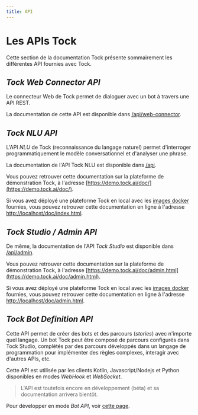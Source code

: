 ```yaml
---
title: API
---
```


# Les APIs Tock

Cette section de la documentation Tock présente sommairement les différentes API fournies avec Tock.

## _Tock Web Connector API_

Le connecteur Web de Tock permet de dialoguer avec un bot à travers une API REST.

La documentation de cette API est disponible dans [/api/web-connector](../../../api/web-connector). 

## _Tock NLU API_

L'API _NLU_ de Tock (reconnaissance du langage naturel) permet d'interroger programmatiquement le 
modèle conversationnel et d'analyser une phrase.

La documentation de l'API Tock NLU est disponible dans [/api](../../../api/).

Vous pouvez retrouver cette documentation sur la plateforme de démonstration Tock, à l'adresse
[https://demo.tock.ai/doc/](https://demo.tock.ai/doc/).

Si vous avez déployé une plateforme Tock en local avec les [images docker](https://github.com/theopenconversationkit/tock-docker) 
fournies, vous pouvez retrouver cette documentation en ligne à l'adresse [http://localhost/doc/index.html](http://localhost/doc/index.html).

## _Tock Studio / Admin API_

De même, la documentation de l'API _Tock Studio_ est disponible dans [/api/admin](../../../api/admin). 

Vous pouvez retrouver cette documentation sur la plateforme de démonstration Tock, à l'adresse
[https://demo.tock.ai/doc/admin.html](https://demo.tock.ai/doc/admin.html).

Si vous avez déployé une plateforme Tock en local avec les [images docker](https://github.com/theopenconversationkit/tock-docker) 
fournies, vous pouvez retrouver cette documentation en ligne à l'adresse [http://localhost/doc/admin.html](http://localhost/doc/admin.html).

## _Tock Bot Definition API_

Cette API permet de créer des bots et des parcours (_stories_) avec n'importe quel langage. 
Un bot Tock peut être composé de parcours configurés dans Tock Studio, complétés par des parcours 
 développés dans un langage de programmation pour implémenter des règles complexes, interagir avec 
  d'autres APIs, etc.
  
Cette API est utilisée par les clients Kotlin, Javascript/Nodejs et Python disponibles en modes _WebHook_ et _WebSocket_.

> L'API est toutefois encore en développement (béta) et sa documentation arrivera bientôt.

Pour développer en mode _Bot API_, voir [cette page](bot-api).
